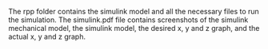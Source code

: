 The rpp folder contains the simulink model and all the necessary files to run the simulation.
The simulink.pdf file contains screenshots of the simulink mechanical model, the simulink model, the desired x, y and z graph, and the actual x, y and z graph.

